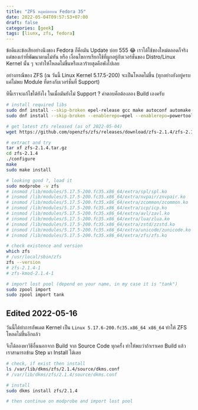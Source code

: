 ```yaml
---
title: "ZFS หลุดบ่อยบน Fedora 35"
date: 2022-05-04T09:57:53+07:00
draft: false
categories: [geek]
tags: [liunx, zfs, fedora]
---
```


ข้อดีและข้อเสียอย่างนึงของ Fedora ก็คือมัน Update บ่อย 555 😂 เราได้ใช้ของใหม่ตลอดก็จริง แต่ของเก่าที่พัฒนาตามไม่ทัน หรือ เงื่อนไขการเรียกใช้ที่ผูกอยู่กับเวอร์ชั่นของ Distro/Linux Kernel นั้น ๆ จะทำให้โหลดไม่ขึ้นหรือเลวร้ายสุดคือพังไปเลย

อย่างกรณีของ ZFS (ณ วันนี้ Linux Kernel 5.17.5-200) จะเป็นโหลดไม่ขึ้น (ทุกอย่างยังอยู่ครบแค่ไม่พบ Module ที่ตรงกับเวอร์ชั่นที่ Support)

ทีนี้เราจะแก้ไขได้ยังไง ในเมื่อมันยังไม่ Support ? คำตอบคือต้องลอง Build เองครับ

<!--more-->

```bash
# install required libs
sudo dnf install --skip-broken epel-release gcc make autoconf automake libtool rpm-build libtirpc-devel libblkid-devel libuuid-devel libudev-devel openssl-devel zlib-devel libaio-devel libattr-devel elfutils-libelf-devel kernel-devel-$(uname -r) python3 python3-devel python3-setuptools python3-cffi libffi-devel git ncompress libcurl-devel
sudo dnf install --skip-broken --enablerepo=epel --enablerepo=powertools python3-packaging dkms

# get latest zfs released (as of 2022-05-04)
wget https://github.com/openzfs/zfs/releases/download/zfs-2.1.4/zfs-2.1.4.tar.gz

# extract and try
tar xf zfs-2.1.4.tar.gz
cd zfs-2.1.4
./configure
make
sudo make install

# looking good ?, load it
sudo modprobe -v zfs
# insmod /lib/modules/5.17.5-200.fc35.x86_64/extra/spl/spl.ko
# insmod /lib/modules/5.17.5-200.fc35.x86_64/extra/nvpair/znvpair.ko
# insmod /lib/modules/5.17.5-200.fc35.x86_64/extra/zcommon/zcommon.ko
# insmod /lib/modules/5.17.5-200.fc35.x86_64/extra/icp/icp.ko
# insmod /lib/modules/5.17.5-200.fc35.x86_64/extra/avl/zavl.ko
# insmod /lib/modules/5.17.5-200.fc35.x86_64/extra/lua/zlua.ko
# insmod /lib/modules/5.17.5-200.fc35.x86_64/extra/zstd/zzstd.ko
# insmod /lib/modules/5.17.5-200.fc35.x86_64/extra/unicode/zunicode.ko
# insmod /lib/modules/5.17.5-200.fc35.x86_64/extra/zfs/zfs.ko

# check existence and version
which zfs
# /usr/local/sbin/zfs
zfs --version
# zfs-2.1.4-1
# zfs-kmod-2.1.4-1

# import lost pool (depend on your name, in my case it is "tank")
sudo zpool import
sudo zpool import tank
```

## Edited 2022-05-16

วันนี้ได้ทำการอัพเดต Kernel เป็น `Linux 5.17.6-200.fc35.x86_64 x86_64` ทำให้ ZFS โหลดไม่ขึ้นอีกแล้ว

จึงได้ลองหาวิธีอื่นนอกจาก Build จาก Source Code ทุกครั้ง ทำให้พบว่าถ้าเราเคย Build แล้ว เราสามารถข้าม Step มา Install ได้เลย

```bash
# check, if exist then install
ls /var/lib/dkms/zfs/2.1.4/source/dkms.conf
# /var/lib/dkms/zfs/2.1.4/source/dkms.conf

# install
sudo dkms install zfs/2.1.4

# then continue on modprobe and import lost pool
```
